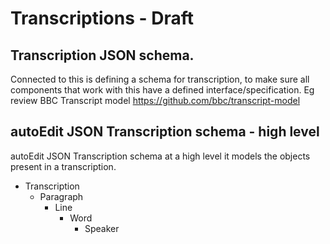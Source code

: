 # Transcriptions - Draft

## Transcription JSON schema. 
Connected to this is defining a schema for transcription, to make sure all components that work with this have a defined interface/specification. 
Eg review BBC Transcript model https://github.com/bbc/transcript-model 

<!-- TODO: Link to appendix data structure autoEdit transcription json --> 


## autoEdit JSON Transcription  schema - high level

autoEdit JSON Transcription schema at a high level it models the objects present in a transcription.

- Transcription 
  - Paragraph 
    - Line 
      - Word 
        - Speaker


<!-- TODO: google drawings diagram of transcription components 

- Component/part description 
- Related projects. Eg parts that look good, or previous implementations. But might not be considered for implementation options 
- Implementations Options considered
- Current implementation 
- What needs refactoring 
--> 





